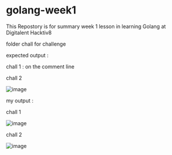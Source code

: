 ﻿# golang-week1

This Repostory is for summary week 1 lesson in learning Golang at Digitalent Hacktiv8

folder chall for challenge

expected output :

chall 1 :
on the comment line

chall 2

![image](https://user-images.githubusercontent.com/86141998/224609870-b5c2489c-f9af-4d4f-9f18-28a09f3ba617.png)





my output :

chall 1 

![image](https://user-images.githubusercontent.com/86141998/224609271-32d06b45-f915-4a9d-9a0b-56de0b0915fd.png)


chall 2 

![image](https://user-images.githubusercontent.com/86141998/224609644-e4ff14ac-fd56-42f7-b696-1a7dff2c330e.png)

